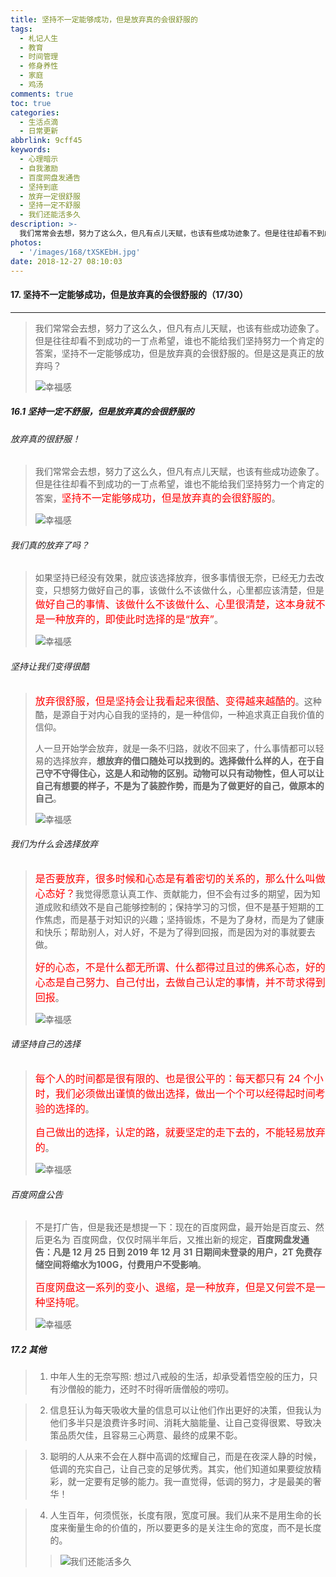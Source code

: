 ```yaml
---
title: 坚持不一定能够成功，但是放弃真的会很舒服的
tags:
  - 札记人生
  - 教育
  - 时间管理
  - 修身养性
  - 家庭
  - 鸡汤
comments: true
toc: true
categories:
  - 生活点滴
  - 日常更新
abbrlink: 9cff45
keywords:
  - 心理暗示
  - 自我激励
  - 百度网盘发通告
  - 坚持到底
  - 放弃一定很舒服
  - 坚持一定不舒服
  - 我们还能活多久
description: >-
  我们常常会去想，努力了这么久，但凡有点儿天赋，也该有些成功迹象了。但是往往却看不到成功的一丁点希望，谁也不能给我们坚持努力一个肯定的答案，坚持不一定能够成功，但是放弃真的会很舒服的。但是这是真正的放弃吗？
photos:
  - '/images/168/tXSKEbH.jpg'
date: 2018-12-27 08:10:03
---
```

<script type="text/javascript" src="/js/src/bai.js"></script>

#### 17. 坚持不一定能够成功，但是放弃真的会很舒服的（17/30）
---
> 我们常常会去想，努力了这么久，但凡有点儿天赋，也该有些成功迹象了。但是往往却看不到成功的一丁点希望，谁也不能给我们坚持努力一个肯定的答案，坚持不一定能够成功，但是放弃真的会很舒服的。但是这是真正的放弃吗？
>
> ![幸福感](/images/168/eg7PKIA.png)

##### 16.1 坚持一定不舒服，但是放弃真的会很舒服的

###### 放弃真的很舒服！
> 我们常常会去想，努力了这么久，但凡有点儿天赋，也该有些成功迹象了。但是往往却看不到成功的一丁点希望，谁也不能给我们坚持努力一个肯定的答案，<font color="red" size = 3>坚持不一定能够成功，但是放弃真的会很舒服的</font>。
>
> ![幸福感](/images/168/t9BOd1C.png)

###### 我们真的放弃了吗？
> 如果坚持已经没有效果，就应该选择放弃，很多事情很无奈，已经无力去改变，只想努力做好自己的事，该做什么不该做什么，心里都应该清楚，但是<font color="red" size = 3>做好自己的事情、该做什么不该做什么、心里很清楚，这本身就不是一种放弃的，即使此时选择的是“放弃”</font>。
>
> ![幸福感](/images/168/aOPl5VQ.png)

###### 坚持让我们变得很酷
> <font color="red" size = 3>放弃很舒服，但是坚持会让我看起来很酷、变得越来越酷的</font>。这种酷，是源自于对内心自我的坚持的，是一种信仰，一种追求真正自我价值的信仰。
>
> 人一旦开始学会放弃，就是一条不归路，就收不回来了，什么事情都可以轻易的选择放弃，**想放弃的借口随处可以找到的。选择做什么样的人，在于自己守不守得住心，这是人和动物的区别。动物可以只有动物性，但人可以让自己有想要的样子，不是为了装腔作势，而是为了做更好的自己，做原本的自己**。
>
> ![幸福感](/images/168/3nW6PQR.png)

###### 我们为什么会选择放弃
> <font color="red" size = 3>是否要放弃，很多时候和心态是有着密切的关系的，那么什么叫做心态好？</font>我觉得愿意认真工作、贡献能力，但不会有过多的期望，因为知道成败和绩效不是自己能够控制的；保持学习的习惯，但不是基于短期的工作焦虑，而是基于对知识的兴趣；坚持锻炼，不是为了身材，而是为了健康和快乐；帮助别人，对人好，不是为了得到回报，而是因为对的事就要去做。
>
> <font color="red" size = 3>好的心态，不是什么都无所谓、什么都得过且过的佛系心态，好的心态是自己努力、自己付出，去做自己认定的事情，并不苛求得到回报</font>。
>
> ![幸福感](/images/168/AqJ15NM.png)

###### 请坚持自己的选择
> <font color="red" size = 3>每个人的时间都是很有限的、也是很公平的：每天都只有 24 个小时，我们必须做出谨慎的做出选择，做出一个个可以经得起时间考验的选择的</font>。
>
> <font color="red" size = 3>自己做出的选择，认定的路，就要坚定的走下去的，不能轻易放弃的</font>。
>
> ![幸福感](/images/168/62Xh5QK.png)

###### 百度网盘公告
> 不是打广告，但是我还是想提一下：现在的百度网盘，最开始是百度云、然后更名为 百度网盘，仅仅时隔半年后，又推出新的规定，**百度网盘发通告：凡是 12 月 25 日到 2019 年 12 月 31 日期间未登录的用户，2T 免费存储空间将缩水为100G，付费用户不受影响**。
>
> <font color="red" size = 3>百度网盘这一系列的变小、退缩，是一种放弃，但是又何尝不是一种坚持呢</font>。
>
> ![幸福感](/images/168/WSXrpOE.png)

##### 17.2 其他
> 1. 中年人生的无奈写照: 想过八戒般的生活，却承受着悟空般的压力，只有沙僧般的能力，还时不时得听唐僧般的唠叨。 ​

> 2. 信息狂认为每天吸收大量的信息可以让他们作出更好的决策，但我认为他们多半只是浪费许多时间、消耗大脑能量、让自己变得很累、导致决策品质欠佳，且容易三心两意、最终的成果不彰。 ​​​​

> 3. 聪明的人从来不会在人群中高调的炫耀自己，而是在夜深人静的时候，低调的充实自己，让自己变的足够优秀。其实，他们知道如果要绽放精彩，就一定要有足够的能力。我一直觉得，低调的努力，才是最美的奢华！ ​​​​

> 4. 人生百年，何须慌张，长度有限，宽度可展。我们从来不是用生命的长度来衡量生命的价值的，所以要更多的是关注生命的宽度，而不是长度的。
>>
>> ![我们还能活多久](/images/168/Egk2wJx.png)

